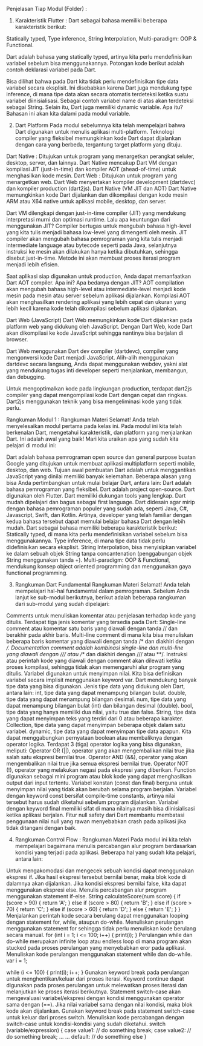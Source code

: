 Penjelasan Tiap Modul (Folder) :

1. Karakteristik Flutter :
Dart sebagai bahasa memiliki beberapa karakteristik berikut:

Statically typed,
Type inference,
String Interpolation,
Multi-paradigm: OOP & Functional.

Dart adalah bahasa yang statically typed, artinya kita perlu mendefinisikan variabel sebelum bisa menggunakannya. Potongan kode berikut adalah contoh deklarasi variabel pada Dart.

Bisa dilihat bahwa pada Dart kita tidak perlu mendefinisikan tipe data variabel secara eksplisit. Ini disebabkan karena Dart juga mendukung type inference, di mana tipe data akan secara otomatis terdeteksi ketika suatu variabel diinisialisasi. Sebagai contoh variabel name di atas akan terdeteksi sebagai String. Selain itu, Dart juga memiliki dynamic variable. Apa itu? Bahasan ini akan kita dalami pada modul variable.


2. Dart Platform 
Pada modul sebelumnya kita telah mempelajari bahwa Dart digunakan untuk menulis aplikasi multi-platform. Teknologi compiler yang fleksibel memungkinkan kode Dart dapat dijalankan dengan cara yang berbeda, tergantung target platform yang dituju.

Dart Native : Ditujukan untuk program yang menargetkan perangkat seluler, desktop, server, dan lainnya. Dart Native mencakup Dart VM dengan kompilasi JIT (just-in-time) dan kompiler AOT (ahead-of-time) untuk menghasilkan kode mesin.
Dart Web : Ditujukan untuk program yang menargetkan web. Dart Web menyertakan kompiler development (dartdevc) dan kompiler production (dart2js).
Dart Native (VM JIT dan AOT)
Dart Native memungkinkan kode Dart dijalankan dan dikompilasi dengan kode mesin ARM atau X64 native untuk aplikasi mobile, desktop, dan server.

Dart VM dilengkapi dengan just-in-time compiler (JIT) yang mendukung interpretasi murni dan optimasi runtime. Lalu apa keuntungan dari menggunakan JIT? Compiler bertugas untuk mengubah bahasa high-level yang kita tulis menjadi bahasa low-level yang dimengerti oleh mesin. JIT compiler akan mengubah bahasa pemrograman yang kita tulis menjadi intermediate language atau bytecode seperti pada Java, selanjutnya instruksi ke mesin akan dilakukan hanya ketika dibutuhkan, sehingga disebut just-in-time. Metode ini akan membuat proses iterasi program menjadi lebih efisien.

Saat aplikasi siap digunakan untuk production, Anda dapat memanfaatkan Dart AOT compiler. Apa ini? Apa bedanya dengan JIT? AOT compilation akan mengubah bahasa high-level atau intermediate-level menjadi kode mesin pada mesin atau server sebelum aplikasi dijalankan. Kompilasi AOT akan menghasilkan rendering aplikasi yang lebih cepat dan ukuran yang lebih kecil karena kode telah dikompilasi sebelum aplikasi dijalankan.

Dart Web (JavaScript)
Dart Web memungkinkan kode Dart dijalankan pada platform web yang didukung oleh JavaScript. Dengan Dart Web, kode Dart akan dikompilasi ke kode JavaScript sehingga nantinya bisa berjalan di browser.

Dart Web menggunakan Dart dev compiler (dartdevc), compiler yang mengonversi kode Dart menjadi JavaScript. Alih-alih menggunakan dartdevc secara langsung, Anda dapat menggunakan webdev, yakni alat yang mendukung tugas inti developer seperti menjalankan, membangun, dan debugging.

Untuk mengoptimalkan kode pada lingkungan production, terdapat dart2js compiler yang dapat mengompilasi kode Dart dengan cepat dan ringkas. Dart2js menggunakan teknik yang bisa mengeliminasi kode yang tidak perlu.

Rangkuman Modul 1 : 
Rangkuman Materi
Selamat! Anda telah menyelesaikan modul pertama pada kelas ini. Pada modul ini kita telah berkenalan Dart, mengetahui karakteristik, dan platform yang menjalankan Dart. Ini adalah awal yang baik! Mari kita uraikan apa yang sudah kita pelajari di modul ini:

Dart adalah bahasa pemrograman open source dan general purpose buatan Google yang ditujukan untuk membuat aplikasi multiplatform seperti mobile, desktop, dan web.
Tujuan awal pembuatan Dart adalah untuk menggantikan JavaScript yang dinilai memiliki banyak kelemahan.
Beberapa alasan yang bisa Anda pertimbangkan untuk mulai belajar Dart, antara lain:
Dart adalah bahasa pemrograman yang fleksibel.
Dart adalah project open-source.
Dart digunakan oleh Flutter.
Dart memiliki dukungan tools yang lengkap.
Dart mudah dipelajari dan bagus sebagai first language.
Dart didesain agar mirip dengan bahasa pemrograman populer yang sudah ada, seperti Java, C#, Javascript, Swift, dan Kotlin. Artinya, developer yang telah familiar dengan kedua bahasa tersebut dapat memulai belajar bahasa Dart dengan lebih mudah.
Dart sebagai bahasa memiliki beberapa karakteristik berikut:
Statically typed, di mana kita perlu mendefinisikan variabel sebelum bisa menggunakannya.
Type inference, di mana tipe data tidak perlu didefinisikan secara eksplisit.
String Interpolation, bisa menyisipkan variabel ke dalam sebuah objek String tanpa concantenation (penggabungan objek String menggunakan tanda +).
Multi-paradigm: OOP & Functional, mendukung konsep object oriented programming dan menggunakan gaya functional programming.

3. Rangkuman Dart Fundamental 
Rangkuman Materi
Selamat! Anda telah mempelajari hal-hal fundamental dalam pemrograman. Sebelum Anda lanjut ke sub-modul berikutnya, berikut adalah beberapa rangkuman dari sub-modul yang sudah dipelajari:

Comments untuk menuliskan komentar atau penjelasan terhadap kode yang ditulis.
Terdapat tiga jenis komentar yang tersedia pada Dart:
Single-line comment atau komentar satu baris yang diawali dengan tanda // dan berakhir pada akhir baris.
Multi-line comment di mana kita bisa menuliskan beberapa baris komentar yang diawali dengan tanda /* dan diakhiri dengan */.
Documentation comment adalah kombinasi single-line dan multi-line yang diawali dengan /// atau /** dan diakhiri dengan /// atau **/.
Instruksi atau perintah kode yang diawali dengan comment akan dilewati ketika proses kompilasi, sehingga tidak akan memengaruhi alur program yang ditulis.
Variabel digunakan untuk menyimpan nilai. Kita bisa definisikan variabel secara implisit menggunakan keyword var. 
Dart mendukung banyak tipe data yang bisa digunakan. Jenis tipe data yang didukung oleh Dart, antara lain:
int, tipe data yang dapat menampung bilangan bulat.
double, tipe data yang dapat menampung bilangan desimal.
num, tipe data yang dapat menampung bilangan bulat (int) dan bilangan desimal (double).
bool, tipe data yang hanya memiliki dua nilai, yaitu true dan false.
String, tipe data yang dapat menyimpan teks yang terdiri dari 0 atau beberapa karakter.
Collection, tipe data yang dapat menyimpan beberapa objek dalam satu variabel.
dynamic, tipe data yang dapat menyimpan tipe data apapun.
Kita dapat menggabungkan pernyataan boolean atau membaliknya dengan operator logika. Terdapat 3 (tiga) operator logika yang bisa digunakan, meliputi:
Operator OR (||), operator yang akan mengembalikan nilai true jika salah satu ekspresi bernilai true.
Operator AND (&&), operator yang akan mengembalikan nilai true jika semua ekspresi bernilai true.
Operator NOT (!), operator yang melakukan negasi pada ekspresi yang diberikan.
Function digunakan sebagai mini program atau blok kode yang dapat menghasilkan output dari input tertentu.
Variabel konstan (const dan final) berguna untuk menyimpan nilai yang tidak akan berubah selama program berjalan.
Variabel dengan keyword const bersifat compile-time constants, artinya nilai tersebut harus sudah diketahui sebelum program dijalankan.
Variabel dengan keyword final memiliki sifat di mana nilainya masih bisa diinisialisasi ketika aplikasi berjalan.
Fitur null safety dari Dart membantu membatasi penggunaan nilai null yang rawan menyebabkan crash pada aplikasi jika tidak ditangani dengan baik.


4. Rangkuman Control Flow :
Rangkuman Materi
Pada modul ini kita telah mempelajari bagaimana menulis percabangan alur program berdasarkan kondisi yang terjadi pada aplikasi. Beberapa hal yang sudah kita pelajari, antara lain:

Untuk mengakomodasi dan mengecek sebuah kondisi dapat menggunakan ekspresi if. Jika hasil ekspresi tersebut bernilai benar, maka blok kode di dalamnya akan dijalankan. Jika kondisi ekspresi bernilai false, kita dapat menggunakan ekspresi else.
Menulis percabangan alur program menggunakan statement if-else.
String calculateScore(num score) {
  if (score > 90) {
    return 'A';
  } else if (score > 80) {
    return 'B';
  } else if (score > 70) {
    return 'C';
  } else if (score > 60) {
    return 'D';
  } else {
    return 'E';
  }
}
Menjalankan perintah kode secara berulang dapat menggunakan looping dengan statement for, while, ataupun do-while.
Menuliskan perulangan menggunakan statement for sehingga tidak perlu menuliskan kode berulang secara manual.
for (int i = 1; i <= 100; i++) {
  print(i);
}
Perulangan while dan do-while merupakan infinite loop atau endless loop di mana program akan stucked pada proses perulangan yang menyebabkan eror pada aplikasi.
Menuliskan kode perulangan menggunakan statement while dan do-while.
var i = 1;
 
while (i <= 100) {
  print(i);
  i++;
}
Gunakan keyword break pada perulangan untuk menghentikan/keluar dari proses iterasi.
Keyword continue dapat digunakan pada proses perulangan untuk melewatkan proses iterasi dan melanjutkan ke proses iterasi berikutnya.
Statement switch-case akan mengevaluasi variabel/ekspresi dengan kondisi menggunakan operator sama dengan (==). Jika nilai variabel sama dengan nilai kondisi, maka blok kode akan dijalankan.
Gunakan keyword break pada statement switch-case untuk keluar dari proses switch.
Menuliskan kode percabangan dengan switch-case untuk kondisi-kondisi yang sudah diketahui.
switch (variable/expression) {
  case value1:
    // do something
    break;
  case value2:
    // do something
    break;
  …
  ...
  default:
    // do something else
}